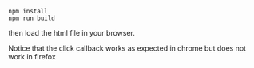 ```
npm install
npm run build
```
then load the html file in your browser.

Notice that the click callback works as expected in chrome but does not work in firefox
